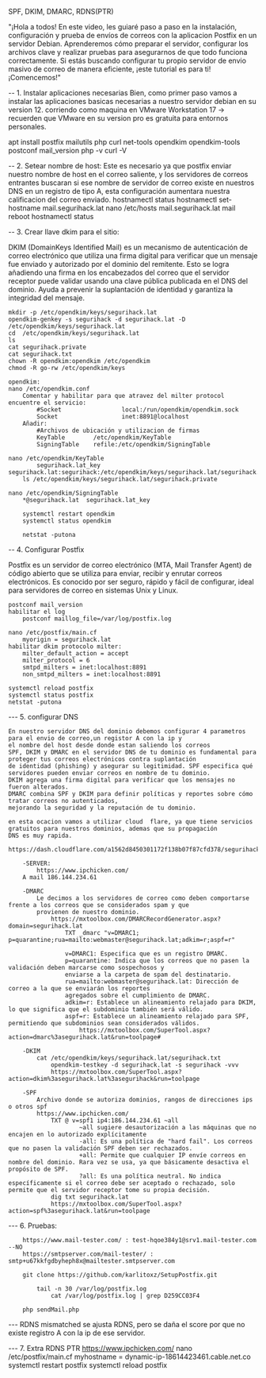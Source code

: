 SPF, DKIM, DMARC, RDNS(PTR)

"¡Hola a todos! En este video, les guiaré paso a paso en la instalación,
 configuración y prueba de envíos de correos con la aplicacion Postfix en un servidor Debian. 
 Aprenderemos cómo preparar el servidor, configurar los archivos clave y realizar pruebas para asegurarnos de que todo funciona correctamente.
 Si estás buscando configurar tu propio servidor de envio masivo de  correo de manera eficiente, ¡este tutorial es para ti! ¡Comencemos!"


-- 1. Instalar aplicaciones necesarias
	Bien, como primer paso vamos a instalar las aplicaciones basicas necesarias a nuestro servidor debian en su version 12.
  corriendo como maquina en VMware Workstation 17 -> recuerden que VMware en su version pro es gratuita para entornos personales.

  
apt install postfix mailutils php curl net-tools opendkim opendkim-tools
		postconf mail_version
		php -v
		curl -V
		
-- 2. Setear nombre de host:
		 Este es necesario ya que postfix enviar nuestro nombre de host en el correo saliente, y los servidores de correos entrantes
		 buscaran si ese nombre de servidor de correo existe en nuestros DNS en un registro de tipo A, esta configuración aumentara
		 nuestra calificacion del correo enviado.
	hostnamectl status
	 hostnamectl set-hostname mail.segurihack.lat
		nano /etc/hosts
			mail.segurihack.lat mail
			reboot
	hostnamectl status

-- 3. Crear llave dkim para el sitio:

DKIM (DomainKeys Identified Mail) es un mecanismo de autenticación de correo electrónico que utiliza una firma digital
 para verificar que un mensaje fue enviado y autorizado por el dominio del remitente. Esto se logra añadiendo una firma
 en los encabezados del correo que el servidor receptor puede validar usando una clave pública publicada en el DNS del dominio.
 Ayuda a prevenir la suplantación de identidad y garantiza la integridad del mensaje.
 
 
	mkdir -p /etc/opendkim/keys/segurihack.lat
	opendkim-genkey -s segurihack -d segurihack.lat -D /etc/opendkim/keys/segurihack.lat
	cd  /etc/opendkim/keys/segurihack.lat
	ls
	cat segurihack.private
	cat segurihack.txt
	chown -R opendkim:opendkim /etc/opendkim
	chmod -R go-rw /etc/opendkim/keys
	
	opendkim:
	nano /etc/opendkim.conf
		Comentar y habilitar para que atravez del milter protocol encuentre el servicio:
			#Socket                 local:/run/opendkim/opendkim.sock
			Socket                  inet:8891@localhost
		Añadir:
			#Archivos de ubicación y utilizacion de firmas
			KeyTable        /etc/opendkim/KeyTable
			SigningTable    refile:/etc/opendkim/SigningTable

	nano /etc/opendkim/KeyTable
			segurihack.lat_key   segurihack.lat:segurihack:/etc/opendkim/keys/segurihack.lat/segurihack.private
		ls /etc/opendkim/keys/segurihack.lat/segurihack.private
		
	nano /etc/opendkim/SigningTable
		*@segurihack.lat  segurihack.lat_key
	
		systemctl restart opendkim
		systemctl status opendkim
		
		netstat -putona

-- 4. Configurar Postfix

Postfix es un servidor de correo electrónico (MTA, Mail Transfer Agent) de código abierto que se utiliza para enviar,
 recibir y enrutar correos electrónicos. Es conocido por ser seguro, rápido y fácil de configurar, ideal para servidores
 de correo en sistemas Unix y Linux.
 
	postconf mail_version
	habilitar el log
		postconf maillog_file=/var/log/postfix.log
	
	nano /etc/postfix/main.cf
		myorigin = segurihack.lat
	habilitar dkim protocolo milter:
		milter_default_action = accept
		milter_protocol = 6
		smtpd_milters = inet:localhost:8891
		non_smtpd_milters = inet:localhost:8891
		
	systemctl reload postfix
	systemctl status postfix
	netstat -putona
	
--- 5. configurar DNS

	En nuestro servidor DNS del dominio debemos configurar 4 parametros para el envio de correo,un registor A con la ip y 
	el nombre del host desde donde estan saliendo los correos
	SPF, DKIM y DMARC en el servidor DNS de tu dominio es fundamental para proteger tus correos electrónicos contra suplantación 
	de identidad (phishing) y asegurar su legitimidad. SPF especifica qué servidores pueden enviar correos en nombre de tu dominio. 
	DKIM agrega una firma digital para verificar que los mensajes no fueron alterados. 
	DMARC combina SPF y DKIM para definir políticas y reportes sobre cómo tratar correos no autenticados, 
	mejorando la seguridad y la reputación de tu dominio.
	
	en esta ocacion vamos a utilizar cloud  flare, ya que tiene servicios gratuitos para nuestros dominios, ademas que su propagación 
	DNS es muy rapida.

	https://dash.cloudflare.com/a1562d8450301172f138b07f87cfd378/segurihack.lat/dns/records
	
		-SERVER:
			https://www.ipchicken.com/
		A mail 186.144.234.61
		
		-DMARC
			Le decimos a los servidores de correo como deben comportarse frente a los correos que se considerados spam y que
			provienen de nuestro dominio.
				https://mxtoolbox.com/DMARCRecordGenerator.aspx?domain=segurihack.lat
					TXT _dmarc "v=DMARC1; p=quarantine;rua=mailto:webmaster@segurihack.lat;adkim=r;aspf=r"
					
					v=DMARC1: Especifica que es un registro DMARC.
					p=quarantine: Indica que los correos que no pasen la validación deben marcarse como sospechosos y 
					enviarse a la carpeta de spam del destinatario.
					rua=mailto:webmaster@segurihack.lat: Dirección de correo a la que se enviarán los reportes 
					agregados sobre el cumplimiento de DMARC.
					adkim=r: Establece un alineamiento relajado para DKIM, lo que significa que el subdominio también será válido.
					aspf=r: Establece un alineamiento relajado para SPF, permitiendo que subdominios sean considerados válidos.
						https://mxtoolbox.com/SuperTool.aspx?action=dmarc%3asegurihack.lat&run=toolpage#
			
		-DKIM
			cat /etc/opendkim/keys/segurihack.lat/segurihack.txt
				opendkim-testkey -d segurihack.lat -s segurihack -vvv
				https://mxtoolbox.com/SuperTool.aspx?action=dkim%3asegurihack.lat%3asegurihack&run=toolpage
	
		-SPF
			Archivo donde se autoriza dominios, rangos de direcciones ips o otros spf
			https://www.ipchicken.com/
				TXT @ v=spf1 ip4:186.144.234.61 ~all
						~all sugiere desautorización a las máquinas que no encajen en lo autorizado explícitamente
						-all: Es una política de "hard fail". Los correos que no pasen la validación SPF deben ser rechazados.
						+all: Permite que cualquier IP envíe correos en nombre del dominio. Rara vez se usa, ya que básicamente desactiva el propósito de SPF.
						?all: Es una política neutral. No indica específicamente si el correo debe ser aceptado o rechazado, solo permite que el servidor receptor tome su propia decisión.
				dig txt segurihack.lat
				https://mxtoolbox.com/SuperTool.aspx?action=spf%3asegurihack.lat&run=toolpage
			
		
--- 6. Pruebas:

		https://www.mail-tester.com/ : test-hqoe384y1@srv1.mail-tester.com --NO
		https://smtpserver.com/mail-tester/ : smtp+u67kkfgdbyheph8x@mailtester.smtpserver.com
		
		git clone https://github.com/karlitoxz/SetupPostfix.git
		
			tail -n 30 /var/log/postfix.log
				cat /var/log/postfix.log | grep D259CC03F4
				
		php sendMail.php
		

---  RDNS mismatched se ajusta RDNS, pero se daña el score por que no existe registro A con la ip de ese servidor.

--- 7. Extra RDNS PTR
https://www.ipchicken.com/
	nano /etc/postfix/main.cf
		myhostname = dynamic-ip-18614423461.cable.net.co
	systemctl restart postfix
	systemctl reload postfix
	
	
		
		
				

	
